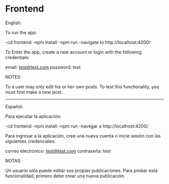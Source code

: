 # Frontend


English:

  To run the app:

  -cd frontend
  -npm install
  -npm run
  -navigate to http://localhost:4200/


  To Enter the app, create a new account or login with the following credentials:

  email: test@test.com
  password: test

  NOTES:

  To a user may only edit his or her own posts. To test this functionality, you must first make a new post.

---------------------------------------------------------------------------------------------------

Español:

  Para ejecutar la aplicación:

-cd frontend
-npm install
-npm run
-navegar a http://localhost:4200/

Para ingresar a la aplicación, cree una nueva cuenta o inicie sesión con las siguientes credenciales:

correo electrónico: test@test.com
contraseña: test

NOTAS:

Un usuario sólo puede editar sus propias publicaciones. Para probar esta funcionalidad, primero debe crear una nueva publicación.
